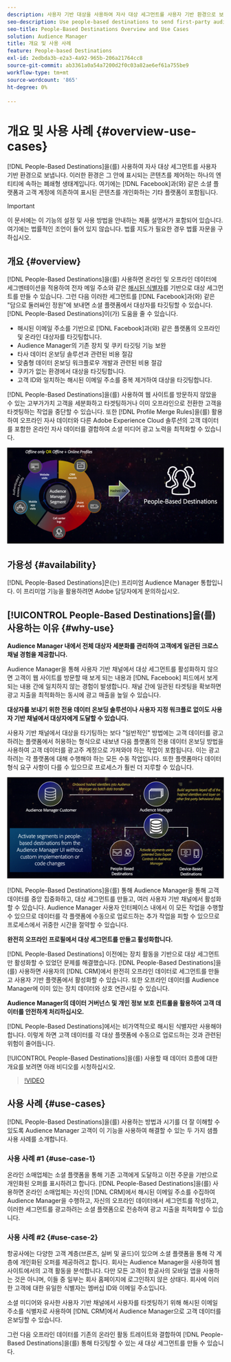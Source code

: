 ```yaml
---
description: 사용자 기반 대상을 사용하여 자사 대상 세그먼트를 사용자 기반 환경으로 보냅니다. 이러한 환경은 그 안에 표시되는 콘텐츠를 제어하는 하나의 엔티티에 속하는 폐쇄형 생태계입니다. 여기에는 Facebook과 같은 소셜 플랫폼과 고객 계정에 의존하여 표시된 콘텐츠를 개인화하는 기타 플랫폼이 포함됩니다.
seo-description: Use people-based destinations to send first-party audience segments to people-based environments. These environments are closed ecosystems belonging to one entity that controls the content that is being displayed within it. They include social platforms such as Facebook, and other platforms that rely on customer accounts to personalize the displayed content.
seo-title: People-Based Destinations Overview and Use Cases
solution: Audience Manager
title: 개요 및 사용 사례
feature: People-based Destinations
exl-id: 2edbda3b-e2a3-4a92-965b-206a21764cc8
source-git-commit: ab3361a0a54a7200d2f0c03a82ae6ef61a755be9
workflow-type: tm+mt
source-wordcount: '865'
ht-degree: 0%

---
```


# 개요 및 사용 사례 {#overview-use-cases}

[!DNL People-Based Destinations]을(를) 사용하여 자사 대상 세그먼트를 사용자 기반 환경으로 보냅니다. 이러한 환경은 그 안에 표시되는 콘텐츠를 제어하는 하나의 엔티티에 속하는 폐쇄형 생태계입니다. 여기에는 [!DNL Facebook]과(와) 같은 소셜 플랫폼과 고객 계정에 의존하여 표시된 콘텐츠를 개인화하는 기타 플랫폼이 포함됩니다.

>[!IMPORTANT]
>이 문서에는 이 기능의 설정 및 사용 방법을 안내하는 제품 설명서가 포함되어 있습니다. 여기에는 법률적인 조언이 들어 있지 않습니다. 법률 지도가 필요한 경우 법률 자문을 구하십시오.

## 개요 {#overview}

[!DNL People-Based Destinations]을(를) 사용하면 온라인 및 오프라인 데이터에 세그멘테이션을 적용하여 전자 메일 주소와 같은 [해시된 식별자](people-based-destinations-prerequisites.md#hashing-requirements)를 기반으로 대상 세그먼트를 만들 수 있습니다. 그런 다음 이러한 세그먼트를 [!DNL Facebook]과(와) 같은 &quot;담으로 둘러싸인 정원&quot;에 보내면 소셜 플랫폼에서 대상자를 타깃팅할 수 있습니다. [!DNL People-Based Destinations]이(가) 도움을 줄 수 있습니다.

* 해시된 이메일 주소를 기반으로 [!DNL Facebook]과(와) 같은 플랫폼의 오프라인 및 온라인 대상자를 타깃팅합니다.
* Audience Manager의 기존 장치 및 쿠키 타깃팅 기능 보완
* 타사 데이터 온보딩 솔루션과 관련된 비용 절감
* 맞춤형 데이터 온보딩 워크플로우 개발과 관련된 비용 절감
* 쿠키가 없는 환경에서 대상을 타깃팅합니다.
* 고객 ID와 일치하는 해시된 이메일 주소를 중복 제거하여 대상을 타깃팅합니다.

[!DNL People-Based Destinations]을(를) 사용하여 웹 사이트를 방문하지 않았을 수 있는 고부가가치 고객을 세분화하고 타겟팅하거나 이미 오프라인으로 전환한 고객을 타겟팅하는 작업을 중단할 수 있습니다. 또한 [!DNL Profile Merge Rules]을(를) 활용하여 오프라인 자사 데이터와 다른 Adobe Experience Cloud 솔루션의 고객 데이터를 포함한 온라인 자사 데이터를 결합하여 소셜 미디어 광고 노력을 최적화할 수 있습니다.

![pbd-overview](assets/pbd-overview.png)

## 가용성 {#availability}

[!DNL People-Based Destinations]은(는) 프리미엄 Audience Manager 통합입니다. 이 프리미엄 기능을 활용하려면 Adobe 담당자에게 문의하십시오.

## [!UICONTROL People-Based Destinations]을(를) 사용하는 이유 {#why-use}

**Audience Manager 내에서 전체 대상자 세분화를 관리하여 고객에게 일관된 크로스 채널 경험을 제공합니다.**

Audience Manager을 통해 사용자 기반 채널에서 대상 세그먼트를 활성화하지 않으면 고객이 웹 사이트를 방문할 때 보게 되는 내용과 [!DNL Facebook] 피드에서 보게 되는 내용 간에 일치하지 않는 경험이 발생합니다. 채널 간에 일관된 타겟팅을 확보하면 광고 지출을 최적화하는 동시에 광고 매출을 높일 수 있습니다.

**대상자를 보내기 위한 전용 데이터 온보딩 솔루션이나 사용자 지정 워크플로 없이도 사용자 기반 채널에서 대상자에게 도달할 수 있습니다.**

사용자 기반 채널에서 대상을 타기팅하는 보다 &quot;일반적인&quot; 방법에는 고객 데이터를 광고하려는 플랫폼에서 허용하는 형식으로 내보낸 다음 플랫폼의 전용 데이터 온보딩 방법을 사용하여 고객 데이터를 광고주 계정으로 가져와야 하는 작업이 포함됩니다. 이는 광고하려는 각 플랫폼에 대해 수행해야 하는 모든 수동 작업입니다. 또한 플랫폼마다 데이터 형식 요구 사항이 다를 수 있으므로 프로세스가 훨씬 더 지루할 수 있습니다.

![pbd-overview](assets/pbd-diagram.png)

[!DNL People-Based Destinations]을(를) 통해 Audience Manager을 통해 고객 데이터를 중앙 집중화하고, 대상 세그먼트를 만들고, 여러 사용자 기반 채널에서 활성화할 수 있습니다. Audience Manager 사용자 인터페이스 내에서 이 모든 작업을 수행할 수 있으므로 데이터를 각 플랫폼에 수동으로 업로드하는 추가 작업을 피할 수 있으므로 프로세스에서 귀중한 시간을 절약할 수 있습니다.

**완전히 오프라인 프로필에서 대상 세그먼트를 만들고 활성화합니다.**

[!DNL People-Based Destinations] 이전에는 장치 활동을 기반으로 대상 세그먼트만 활성화할 수 있었던 문제를 해결했습니다. [!DNL People-Based Destinations]을(를) 사용하면 사용자의 [!DNL CRM]에서 완전히 오프라인 데이터로 세그먼트를 만들고 사용자 기반 플랫폼에서 활성화할 수 있습니다. 또한 오프라인 데이터를 Audience Manager에 이미 있는 장치 데이터와 상호 연관시킬 수 있습니다.

**Audience Manager의 데이터 거버넌스 및 개인 정보 보호 컨트롤을 활용하여 고객 데이터를 안전하게 처리하십시오.**

[!DNL People-Based Destinations]에서는 비가역적으로 해시된 식별자만 사용해야 합니다. 이렇게 하면 고객 데이터를 각 대상 플랫폼에 수동으로 업로드하는 것과 관련된 위험이 줄어듭니다.

[!UICONTROL People-Based Destinations]을(를) 사용할 때 데이터 흐름에 대한 개요를 보려면 아래 비디오를 시청하십시오.

>[!VIDEO](https://video.tv.adobe.com/v/31969?captions=kor)

## 사용 사례 {#use-cases}

[!DNL People-Based Destinations]을(를) 사용하는 방법과 시기를 더 잘 이해할 수 있도록 Audience Manager 고객이 이 기능을 사용하여 해결할 수 있는 두 가지 샘플 사용 사례를 소개합니다.

### 사용 사례 #1 {#use-case-1}

온라인 소매업체는 소셜 플랫폼을 통해 기존 고객에게 도달하고 이전 주문을 기반으로 개인화된 오퍼를 표시하려고 합니다. [!DNL People-Based Destinations]을(를) 사용하면 온라인 소매업체는 자신의 [!DNL CRM]에서 해시된 이메일 주소를 수집하여 Audience Manager을 수행하고, 자신의 오프라인 데이터에서 세그먼트를 작성하고, 이러한 세그먼트를 광고하려는 소셜 플랫폼으로 전송하여 광고 지출을 최적화할 수 있습니다.

### 사용 사례 #2 {#use-case-2}

항공사에는 다양한 고객 계층(브론즈, 실버 및 골드)이 있으며 소셜 플랫폼을 통해 각 계층에 개인화된 오퍼를 제공하려고 합니다. 회사는 Audience Manager을 사용하여 웹 사이트에서의 고객 활동을 분석합니다. 다만 모든 고객이 항공사의 모바일 앱을 사용하는 것은 아니며, 이들 중 일부는 회사 홈페이지에 로그인하지 않은 상태다. 회사에 이러한 고객에 대한 유일한 식별자는 멤버십 ID와 이메일 주소입니다.

소셜 미디어와 유사한 사용자 기반 채널에서 사용자를 타겟팅하기 위해 해시된 이메일 주소를 식별자로 사용하여 [!DNL CRM]에서 Audience Manager으로 고객 데이터를 온보딩할 수 있습니다.

그런 다음 오프라인 데이터를 기존의 온라인 활동 트레이트와 결합하여 [!DNL People-Based Destinations]을(를) 통해 타깃팅할 수 있는 새 대상 세그먼트를 만들 수 있습니다.
